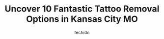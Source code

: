 ---
layout: ampstory
image: https://i0.wp.com/www.depkes.org/wp-content/uploads/2023/06/tattoo-removal-0-in-kansas-city-mo-1685777960.jpeg?resize=640,853
author: techidn
featured: false
description: Discover the impressive array of Tattoo Removal options in Kansas City MO, where you can find 10 of the largest Tattoo Removal establishments in the area. From renowned classics to hidden ge
title: Uncover 10 Fantastic Tattoo Removal Options in Kansas City MO
cover:
   title: Uncover 10 Fantastic Tattoo Removal Options in Kansas City MO
   subtitle: Rickpate
   background: https://www.depkes.org/wp-content/uploads/2023/06/tattoo-removal-0-in-kansas-city-mo-1685777960.jpeg

pages: 
 - layout: thirds
   top: <h1>#1 Milan Laser Hair Removal</h1>
   bottom: "<p>UPDATE-So I was encouraged to post my first initial rating. Obviously it isnt forced but I was pleased with the initial service. Im now a year or so in and I don</p>"
   background: https://www.depkes.org/wp-content/uploads/2023/06/tattoo-removal-1-in-kansas-city-mo-1685777961.jpeg
   backgroundblur: true
 - layout: thirds
   top: <h1>#2 Removery Tattoo Removal & Fading</h1>
   bottom: "<p>Love this place! I am a traveling nurse and they have many locations which makes it very convenient for me. The employees are always very kind, accommodating, as well as </p>"
   background: https://www.depkes.org/wp-content/uploads/2023/06/tattoo-removal-2-in-kansas-city-mo-1685777962.jpeg
   cta:
      link: https://www.depkes.org/blog/uncover-10-fantastic-tattoo-removal-options-in-kansas-city-mo/
      text: Uncover 10 Fantastic Tattoo Removal Options in Kansas City MO
 - layout: thirds
   top: <h1>#3 Rebel Muse Tattoo</h1>
   bottom: "<p>3829 Main St Suite 100, Kansas City, MO 64111, United States</p>"
   background: https://www.depkes.org/wp-content/uploads/2023/06/tattoo-removal-3-in-kansas-city-mo-1685777963.jpeg
   cta:
      link: https://www.depkes.org/blog/uncover-10-fantastic-tattoo-removal-options-in-kansas-city-mo/
      text: Uncover 10 Fantastic Tattoo Removal Options in Kansas City MO
 - layout: thirds
   top: <h1>#4 Everlasting K Beauty</h1>
   bottom: "<p>8636 N Boardwalk Ave, Kansas City, MO 64154, United States</p>"
   background: https://images.unsplash.com/photo-1509114397022-ed747cca3f65?ixlib=rb-4.0.3&ixid=MnwxMjA3fDB8MHxwaG90by1wYWdlfHx8fGVufDB8fHx8&auto=format&fit=crop&w=640&h=853&q=80
   cta:
      link: https://www.depkes.org/blog/uncover-10-fantastic-tattoo-removal-options-in-kansas-city-mo/
      text: Uncover 10 Fantastic Tattoo Removal Options in Kansas City MO
 - layout: thirds
   top: <h1>#5 Lets Face It</h1>
   bottom: "<p>59 W 135th St, Kansas City, MO 64145, United States</p>"
   background: https://images.unsplash.com/photo-1549241520-425e3dfc01cb?ixlib=rb-4.0.3&ixid=MnwxMjA3fDB8MHxwaG90by1wYWdlfHx8fGVufDB8fHx8&auto=format&fit=crop&w=640&h=853&q=80
   cta:
      link: https://www.depkes.org/blog/uncover-10-fantastic-tattoo-removal-options-in-kansas-city-mo/
      text: Uncover 10 Fantastic Tattoo Removal Options in Kansas City MO
 - layout: thirds
   top: <h1>#6 Perspective Ink</h1>
   bottom: "<p>720 NE 76th St, Kansas City, MO 64118, United States</p>"
   background: https://images.unsplash.com/photo-1546497974-b213c9efb599?ixlib=rb-4.0.3&ixid=MnwxMjA3fDB8MHxwaG90by1wYWdlfHx8fGVufDB8fHx8&auto=format&fit=crop&w=640&h=853&q=80
   cta:
      link: https://www.depkes.org/blog/uncover-10-fantastic-tattoo-removal-options-in-kansas-city-mo/
      text: Uncover 10 Fantastic Tattoo Removal Options in Kansas City MO
 - layout: thirds
   top: <h1>#7 Pretty In Ink</h1>
   bottom: "<p>3111 Wyandotte St STE 204, Kansas City, MO 64111, United States</p>"
   background: https://images.unsplash.com/photo-1618556658017-fd9c732d1360?ixlib=rb-4.0.3&ixid=MnwxMjA3fDB8MHxwaG90by1wYWdlfHx8fGVufDB8fHx8&auto=format&fit=crop&w=640&h=853&q=80
   cta:
      link: https://www.depkes.org/blog/uncover-10-fantastic-tattoo-removal-options-in-kansas-city-mo/
      text: Uncover 10 Fantastic Tattoo Removal Options in Kansas City MO
 - layout: thirds
   middle: Continue reading...
   background: https://images.unsplash.com/photo-1541356665065-22676f35dd40?ixlib=rb-4.0.3&ixid=MnwxMjA3fDB8MHxwaG90by1wYWdlfHx8fGVufDB8fHx8&auto=format&fit=crop&w=640&h=853&q=80
   cta:
      link: https://www.depkes.org/blog/uncover-10-fantastic-tattoo-removal-options-in-kansas-city-mo/
      text: Uncover 10 Fantastic Tattoo Removal Options in Kansas City MO
      
---